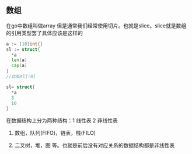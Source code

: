 ## 数组

在go中数组叫做array 但是通常我们经常使用切片。也就是slice。slice就是数组的引用类型罢了具体应该是这样的

```go
a := [10]int{}
sl := struct{
  *a
  len(a)
  cap(a)
}
//比如sl[:8]

sl= struct{
  *a
  8
  10
}
```

在数据结构上分为两种结构：1 线性表 2 非线性表

1. 数组，队列(FIFO)，链表，栈(FILO)

2. 二叉树，堆，图 等。也就是前后没有对应关系的数据结构都是非线性表
